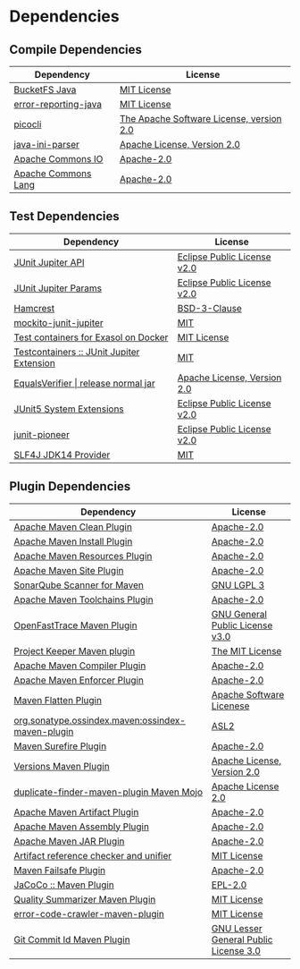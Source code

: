 <!-- @formatter:off -->
# Dependencies

## Compile Dependencies

| Dependency                | License                                       |
| ------------------------- | --------------------------------------------- |
| [BucketFS Java][0]        | [MIT License][1]                              |
| [error-reporting-java][2] | [MIT License][3]                              |
| [picocli][4]              | [The Apache Software License, version 2.0][5] |
| [java-ini-parser][6]      | [Apache License, Version 2.0][5]              |
| [Apache Commons IO][7]    | [Apache-2.0][8]                               |
| [Apache Commons Lang][9]  | [Apache-2.0][8]                               |

## Test Dependencies

| Dependency                                      | License                           |
| ----------------------------------------------- | --------------------------------- |
| [JUnit Jupiter API][10]                         | [Eclipse Public License v2.0][11] |
| [JUnit Jupiter Params][10]                      | [Eclipse Public License v2.0][11] |
| [Hamcrest][12]                                  | [BSD-3-Clause][13]                |
| [mockito-junit-jupiter][14]                     | [MIT][15]                         |
| [Test containers for Exasol on Docker][16]      | [MIT License][17]                 |
| [Testcontainers :: JUnit Jupiter Extension][18] | [MIT][19]                         |
| [EqualsVerifier \| release normal jar][20]      | [Apache License, Version 2.0][8]  |
| [JUnit5 System Extensions][21]                  | [Eclipse Public License v2.0][22] |
| [junit-pioneer][23]                             | [Eclipse Public License v2.0][11] |
| [SLF4J JDK14 Provider][24]                      | [MIT][25]                         |

## Plugin Dependencies

| Dependency                                              | License                                     |
| ------------------------------------------------------- | ------------------------------------------- |
| [Apache Maven Clean Plugin][26]                         | [Apache-2.0][8]                             |
| [Apache Maven Install Plugin][27]                       | [Apache-2.0][8]                             |
| [Apache Maven Resources Plugin][28]                     | [Apache-2.0][8]                             |
| [Apache Maven Site Plugin][29]                          | [Apache-2.0][8]                             |
| [SonarQube Scanner for Maven][30]                       | [GNU LGPL 3][31]                            |
| [Apache Maven Toolchains Plugin][32]                    | [Apache-2.0][8]                             |
| [OpenFastTrace Maven Plugin][33]                        | [GNU General Public License v3.0][34]       |
| [Project Keeper Maven plugin][35]                       | [The MIT License][36]                       |
| [Apache Maven Compiler Plugin][37]                      | [Apache-2.0][8]                             |
| [Apache Maven Enforcer Plugin][38]                      | [Apache-2.0][8]                             |
| [Maven Flatten Plugin][39]                              | [Apache Software Licenese][8]               |
| [org.sonatype.ossindex.maven:ossindex-maven-plugin][40] | [ASL2][5]                                   |
| [Maven Surefire Plugin][41]                             | [Apache-2.0][8]                             |
| [Versions Maven Plugin][42]                             | [Apache License, Version 2.0][8]            |
| [duplicate-finder-maven-plugin Maven Mojo][43]          | [Apache License 2.0][44]                    |
| [Apache Maven Artifact Plugin][45]                      | [Apache-2.0][8]                             |
| [Apache Maven Assembly Plugin][46]                      | [Apache-2.0][8]                             |
| [Apache Maven JAR Plugin][47]                           | [Apache-2.0][8]                             |
| [Artifact reference checker and unifier][48]            | [MIT License][49]                           |
| [Maven Failsafe Plugin][50]                             | [Apache-2.0][8]                             |
| [JaCoCo :: Maven Plugin][51]                            | [EPL-2.0][52]                               |
| [Quality Summarizer Maven Plugin][53]                   | [MIT License][54]                           |
| [error-code-crawler-maven-plugin][55]                   | [MIT License][56]                           |
| [Git Commit Id Maven Plugin][57]                        | [GNU Lesser General Public License 3.0][58] |

[0]: https://github.com/exasol/bucketfs-java/
[1]: https://github.com/exasol/bucketfs-java/blob/main/LICENSE
[2]: https://github.com/exasol/error-reporting-java/
[3]: https://github.com/exasol/error-reporting-java/blob/main/LICENSE
[4]: https://picocli.info
[5]: http://www.apache.org/licenses/LICENSE-2.0.txt
[6]: https://github.com/vincentrussell/java-ini-parser
[7]: https://commons.apache.org/proper/commons-io/
[8]: https://www.apache.org/licenses/LICENSE-2.0.txt
[9]: https://commons.apache.org/proper/commons-lang/
[10]: https://junit.org/junit5/
[11]: https://www.eclipse.org/legal/epl-v20.html
[12]: http://hamcrest.org/JavaHamcrest/
[13]: https://raw.githubusercontent.com/hamcrest/JavaHamcrest/master/LICENSE
[14]: https://github.com/mockito/mockito
[15]: https://opensource.org/licenses/MIT
[16]: https://github.com/exasol/exasol-testcontainers/
[17]: https://github.com/exasol/exasol-testcontainers/blob/main/LICENSE
[18]: https://java.testcontainers.org
[19]: http://opensource.org/licenses/MIT
[20]: https://www.jqno.nl/equalsverifier
[21]: https://github.com/itsallcode/junit5-system-extensions
[22]: http://www.eclipse.org/legal/epl-v20.html
[23]: https://junit-pioneer.org/
[24]: http://www.slf4j.org
[25]: https://opensource.org/license/mit
[26]: https://maven.apache.org/plugins/maven-clean-plugin/
[27]: https://maven.apache.org/plugins/maven-install-plugin/
[28]: https://maven.apache.org/plugins/maven-resources-plugin/
[29]: https://maven.apache.org/plugins/maven-site-plugin/
[30]: http://docs.sonarqube.org/display/PLUG/Plugin+Library/sonar-maven-plugin
[31]: http://www.gnu.org/licenses/lgpl.txt
[32]: https://maven.apache.org/plugins/maven-toolchains-plugin/
[33]: https://github.com/itsallcode/openfasttrace-maven-plugin
[34]: https://www.gnu.org/licenses/gpl-3.0.html
[35]: https://github.com/exasol/project-keeper/
[36]: https://github.com/exasol/project-keeper/blob/main/LICENSE
[37]: https://maven.apache.org/plugins/maven-compiler-plugin/
[38]: https://maven.apache.org/enforcer/maven-enforcer-plugin/
[39]: https://www.mojohaus.org/flatten-maven-plugin/
[40]: https://sonatype.github.io/ossindex-maven/maven-plugin/
[41]: https://maven.apache.org/surefire/maven-surefire-plugin/
[42]: https://www.mojohaus.org/versions/versions-maven-plugin/
[43]: https://basepom.github.io/duplicate-finder-maven-plugin
[44]: http://www.apache.org/licenses/LICENSE-2.0.html
[45]: https://maven.apache.org/plugins/maven-artifact-plugin/
[46]: https://maven.apache.org/plugins/maven-assembly-plugin/
[47]: https://maven.apache.org/plugins/maven-jar-plugin/
[48]: https://github.com/exasol/artifact-reference-checker-maven-plugin/
[49]: https://github.com/exasol/artifact-reference-checker-maven-plugin/blob/main/LICENSE
[50]: https://maven.apache.org/surefire/maven-failsafe-plugin/
[51]: https://www.jacoco.org/jacoco/trunk/doc/maven.html
[52]: https://www.eclipse.org/legal/epl-2.0/
[53]: https://github.com/exasol/quality-summarizer-maven-plugin/
[54]: https://github.com/exasol/quality-summarizer-maven-plugin/blob/main/LICENSE
[55]: https://github.com/exasol/error-code-crawler-maven-plugin/
[56]: https://github.com/exasol/error-code-crawler-maven-plugin/blob/main/LICENSE
[57]: https://github.com/git-commit-id/git-commit-id-maven-plugin
[58]: http://www.gnu.org/licenses/lgpl-3.0.txt
